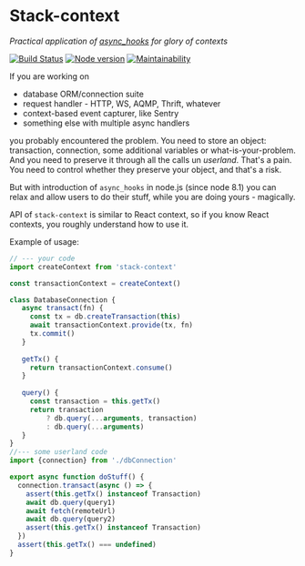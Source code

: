 # Stack-context

_Practical application of [async_hooks](https://nodejs.org/api/async_hooks.html) for glory of contexts_

[![Build Status](https://travis-ci.org/jabher/stack-context.png?branch=master)](https://travis-ci.org/jabher/stack-context)
[![Node version](https://img.shields.io/node/v/stack-context.svg?style=flat)](http://nodejs.org/packages/stack-context)
[![Maintainability](https://api.codeclimate.com/v1/badges/71adae9fceed908a598e/maintainability)](https://codeclimate.com/github/Jabher/stack-context/maintainability)

If you are working on

- database ORM/connection suite
- request handler - HTTP, WS, AQMP, Thrift, whatever
- context-based event capturer, like Sentry
- something else with multiple async handlers

you probably encountered the problem. You need to store an object: transaction, connection, some additional variables or what-is-your-problem.
And you need to preserve it through all the calls un _userland_. That's a pain.
You need to control whether they preserve your object, and that's a risk.

But with introduction of `async_hooks` in node.js (since node 8.1) you can relax and allow users to do their stuff, while you are doing yours - magically.

API of `stack-context` is similar to React context, so if you know React contexts, you roughly understand how to use it.

Example of usage:
```javascript
// --- your code
import createContext from 'stack-context'

const transactionContext = createContext()

class DatabaseConnection {
   async transact(fn) {
     const tx = db.createTransaction(this)
     await transactionContext.provide(tx, fn)
     tx.commit()
   }
   
   getTx() {
     return transactionContext.consume()
   }
   
   query() {
     const transaction = this.getTx()
     return transaction
         ? db.query(...arguments, transaction)
         : db.query(...arguments)       
   }
}
//--- some userland code
import {connection} from './dbConnection'

export async function doStuff() {
  connection.transact(async () => {
    assert(this.getTx() instanceof Transaction)
    await db.query(query1)
    await fetch(remoteUrl)
    await db.query(query2)
    assert(this.getTx() instanceof Transaction)
  })
  assert(this.getTx() === undefined)
}


```
